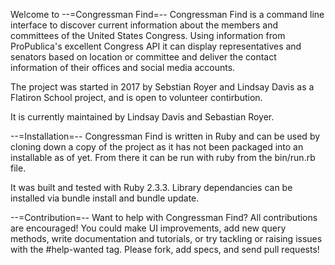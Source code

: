 Welcome to --=Congressman Find=--
Congressman Find is a command line interface to discover current information about the members and committees of the United States Congress.  Using information from ProPublica's excellent Congress API it can display representatives and senators based on location or committee and deliver the contact information of their offices and social media accounts.

The project was started in 2017 by Sebstian Royer and Lindsay Davis as a Flatiron School project, and is open to volunteer contirbution.

It is currently maintained by Lindsay Davis and Sebastian Royer.

--=Installation=--
Congressman Find is written in Ruby and can be used by cloning down a copy of the project as it has not been packaged into an installable as of yet.  From there it can be run with ruby from the bin/run.rb file.

It was built and tested with Ruby 2.3.3.  Library dependancies can be installed via bundle install and bundle update.


--=Contribution=--
Want to help with Congressman Find? All contributions are encouraged! You could make UI improvements, add new query methods, write documentation and tutorials, or try tackling or raising issues with the #help-wanted tag. Please fork, add specs, and send pull requests!
